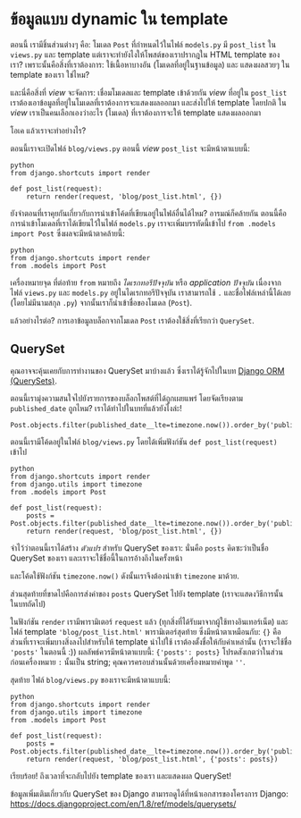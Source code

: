 # ข้อมูลแบบ dynamic ใน template

ตอนนี้ เรามีชิ้นส่วนต่างๆ คือ: โมเดล `Post` ที่กำหนดไว้ในไฟล์ `models.py` มี `post_list` ใน `views.py` และ template แต่เราจะทำยังไงให้โพสต์ของเราปรากฎใน HTML template ของเรา? เพราะนั้นคือสิ่งที่เราต้องการ: ใช้เนื้อหาบางอัน (โมเดลที่อยู่ในฐานข้อมูล) และ แสดงผลสวยๆ ใน template ของเรา ใช่ไหม?

และนี่คือสิ่งที่ *view* จะจัดการ: เชื่อมโมเดลและ template เข้าด้วยกัน *view* ที่อยู่ใน `post_list` เราต้องเอาข้อมูลที่อยู่ในโมเดลที่เราต้องการจะแสดงผลออกมา และส่งไปให้ template โดยปกติ ใน *view* เราเป็นคนเลือกเองว่าอะไร (โมเดล) ที่เราต้องการจะให้ template แสดงผลออกมา

โอเค แล้วเราจะทำอย่างไร?

ตอนนี้เราจะเปิดไฟล์ `blog/views.py` ตอนนี้ *view* `post_list` จะมีหน้าตาแบบนี้:

    python
    from django.shortcuts import render
    
    def post_list(request):
        return render(request, 'blog/post_list.html', {})
    

ยังจำตอนที่เราคุยกันเกี่ยวกับการนำเข้าโค้ดที่เขียนอยู่ในไฟล์อื่นได้ไหม? อารมณ์ก็คล้ายกัน ตอนนี้คือการนำเข้าโมเดลที่เราได้เขียนไว้ในไฟล์ `models.py` เราจะเพิ่มบรรทัดนี้เข้าไป `from .models import Post` ซึ่งผลจะมีหน้าตาคล้ายนี้:

    python
    from django.shortcuts import render
    from .models import Post
    

เครื่องหมายจุด ที่ต่อท้าย `from` หมายถึง *ไดเรกทอรีปัจจุบัน* หรือ *application ปัจจุบัน* เนื่องจากไฟล์ `views.py` และ `models.py` อยู่ในไดเรกทอรีปัจจุบัน เราสามารถใช้ `.` และชื่อไฟล์เหล่านี้ได้เลย (โดยไม่มีนามสกุล `.py`) จากนั้นเราก็นำเข้าชื่อของโมเดล (`Post`).

แล้วอย่างไรต่อ? การเอาข้อมูลบล็อกจากโมเดล `Post` เราต้องใช้สิ่งที่เรียกว่า `QuerySet`.

## QuerySet

คุณอาจจะคุ้นเคยกับการทำงานของ QuerySet มาบ้างแล้ว ซึ่งเราได้รู้จักไปในบท [Django ORM (QuerySets)][1].

 [1]: ../django_orm/README.md

ตอนนี้เรามุ่งความสนใจไปยังรายการของบล็อกโพสต์ที่ได้ถูกเผยแพร่ โดยจัดเรียงตาม `published_date` ถูกไหม? เราได้ทำไปในบทที่แล้วยังไงล่ะ!

    Post.objects.filter(published_date__lte=timezone.now()).order_by('published_date')
    

ตอนนี้เรามีโค้ดอยู่ในไฟล์ `blog/views.py` โดยได้เพิ่มฟังก์ชัน `def post_list(request)` เข้าไป

    python
    from django.shortcuts import render
    from django.utils import timezone
    from .models import Post
    
    def post_list(request):
        posts = Post.objects.filter(published_date__lte=timezone.now()).order_by('published_date')
        return render(request, 'blog/post_list.html', {})
    

จำไว้ว่าตอนนี้เราได้สร้าง *ตัวแปร* สำหรับ QuerySet ของเรา: นั่นคือ `posts` คิดซะว่าเป็นชื่อ QuerySet ของเรา และเราจะใช้ชื่อนี้ในการอ้างถึงในครั้งหน้า

และโค้ดใช้ฟังก์ชัน `timezone.now()` ดังนั้นเราจึงต้องนำเข้า `timezone` มาด้วย.

ส่วนสุดท้ายที่ขาดไปคือการส่งค่าของ `posts` QuerySet ไปยัง template (เราจะแสดงวิธีการนั้น ในบทถัดไป)

ในฟังก์ชัน `render` เรามีพารามิเตอร์ `request` แล้ว (ทุกสิ่งที่ได้รับมาจากผู้ใช้ทางอินเทอร์เน็ต) และไฟล์ template `'blog/post_list.html'` พารามิเตอร์สุดท้าย ซึ่งมีหน้าตาเหมือนกับ: `{}` คือส่วนที่เราจะเพิ่มบางสิ่งลงไปสำหรับให้ template นำไปใช้ เราต้องตั้งชื่อให้กับค่าเหล่านั้น (เราจะใช้ชื่อ `'posts'` ในตอนนี้ :)) ผลลัพธ์ควรมีหน้าตาแบบนี้: `{'posts': posts}` โปรดสังเกตว่าในส่วนก่อนเครื่องหมาย `:` นั้นเป็น string; คุณควรครอบส่วนนั้นด้วยเครื่องหมายคำพูด `''`.

สุดท้าย ไฟล์ `blog/views.py` ของเราจะมีหน้าตาแบบนี้:

    python
    from django.shortcuts import render
    from django.utils import timezone
    from .models import Post
    
    def post_list(request):
        posts = Post.objects.filter(published_date__lte=timezone.now()).order_by('published_date')
        return render(request, 'blog/post_list.html', {'posts': posts})
    

เรียบร้อย! ถึงเวลาที่จะกลับไปยัง template ของเรา และแสดงผล QuerySet!

ข้อมูลเพิ่มเติมเกี่ยวกับ QuerySet ของ Django สามารถดูได้ที่หน้าเอกสารของโครงการ Django: https://docs.djangoproject.com/en/1.8/ref/models/querysets/